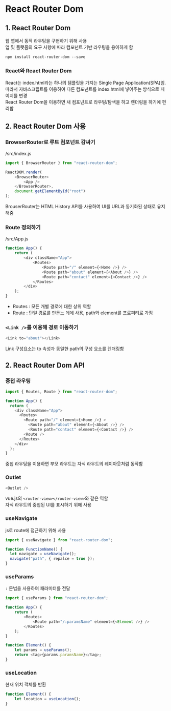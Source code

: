 # React Router Dom

## 1. React Router Dom

웹 앱에서 동적 라우팅을 구현하기 위해 사용
</br> 앱 및 플랫폼의 요구 사항에 따라 컴포넌트 기반 라우팅을 용이하게 함

```
npm install react-router-dom --save
```

### React와 React Router Dom

React는 index.html라는 하나의 템플릿을 가지는 Single Page Application(SPA)임. 따라서 자바스크립트를 이용하여 다른 컴포넌트를 index.html에 넣어주는 방식으로 페이지를 변경
</br> React Router Dom을 이용하면 새 컴포넌트로 라우팅/탐색을 하고 렌더링을 하기에 편리함

## 2. React Router Dom 사용

### BrowserRouter로 루트 컴포넌트 감싸기

/src/index.js

```js
import { BrowserRouter } from "react-router-dom";

ReactDOM.render(
	<BrowserRouter>
		<App />
	</BrowserRouter>,
	document.getElementById("root")
);
```

BrouserRouter는 HTML History API를 사용하여 UI를 URL과 동기화된 상태로 유지해줌

### Route 정의하기

/src/App.js

```js
function App() {
	return (
		<div className="App">
			<Routes>
				<Route path="/" element={<Home />} />
				<Route path="about" element={<About />} />
				<Route path="contact" element={<Contact />} />
			</Routes>
		</div>
	);
}
```

- Routes : 모든 개별 경로에 대한 상위 역할
- Route : 단일 경로를 만든느 데에 사용, path와 element를 프로퍼티로 가짐

### `<Link />`를 이용해 경로 이동하기

```js
<Link to="about"></Link>
```

Link 구성요소는 to 속성과 동일한 path의 구성 요소를 렌더링함

## 2. React Router Dom API

### 중첩 라우팅

```js
import { Routes, Route } from "react-router-dom";

function App() {
  return (
    <div className="App">
      <Routes>
        <Route path="/" element={<Home />} >
          <Route path="about" element={<About />} />
          <Route path="contact" element={<Contact />} />
        <Route />
      </Routes>
    </div>
  );
}
```

중첩 라우팅을 이용하면 부모 라우트는 자식 라우트의 레이아웃처럼 동작함

### Outlet

```js
<Outlet />
```

vue.js의 `<router-view></router-view>`와 같은 역할
</br>자식 라우트의 중첩된 UI를 표시하기 위해 사용

### useNavigate

js로 route에 접근하기 위해 사용

```js
import { useNavigate } from "react-router-dom";

function FunctionName() {
  let navigate = useNavigate();
  navigate("path", { repalce = true });
}
```

### useParams

`:` 문법을 사용하여 패러미터를 전달

```js
import { useParams } from "react-router-dom";

function App() {
	return (
		<Routes>
			<Route path="/:paramsName" element={<Element />} />
		</Routes>
	);
}

function Element() {
	let params = useParams();
	return <tag>{params.paramsName}</tag>;
}
```

### useLocation

현재 위치 객체를 반환

```js
function Element() {
	let location = useLocation();
}
```
